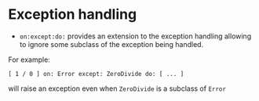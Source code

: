 # Exception handling

  - `on:except:do:` provides an extension to the exception handling allowing to ignore some subclass of the exception being handled.

For example:

```smalltalk
[ 1 / 0 ] on: Error except: ZeroDivide do: [ ... ]
```

will raise an exception even when `ZeroDivide` is a subclass of `Error`
